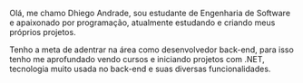 Olá, me chamo Dhiego Andrade, sou estudante de Engenharia de Software e apaixonado por programação, atualmente estudando e criando meus próprios projetos.

 Tenho a meta de adentrar na área como desenvolvedor back-end, para isso tenho me aprofundado vendo cursos e iniciando projetos com .NET, tecnologia muito usada no back-end e suas diversas funcionalidades.
